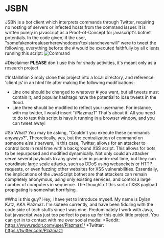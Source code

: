 # JSBN
JSBN is a bot client which interprets commands through Twitter, requiring no hosting of servers or infected hosts from the command issuer. It is written purely in javascript as a Proof-of-Concept for javascript's botnet potentials. In the code given, if the user, "somefakenotrealuserherewhodoesn'texistandneverwill" were to tweet the following, everything beforte the \# would be executed faithfully by all clients running this script: ![Command][cmd]


[cmd]: http://i.gyazo.com/cef8932503c461f4c2d9e494b2c2544c.png

#Disclaimer
**PLEASE** don't use this for shady activities, it's meant only as a research project.

#Installation
Simply clone this project into a local directory, and reference 'client.js' in an html file after making the following modifications:
* Line one should be changed to whatever \# you want, but all tweets must contain it, and popular hashtags have the potential to lose tweets in the flood.
* Line three should be modified to reflect your username. For instance, with my twitter, I would insert "/Plazmaz1"
That's about it! All you need to do to test this script is have it running in a browser window, and you can tweet away!

#So What?
You may be asking, "Couldn't you execute these commands anyways?", Theoretically, yes, but the centralization of command on someone *else's* servers, in this case, Twitter, allows for an attacker to control bots in real time with a background XSS script. This allows for bots to be repurposed and modified dynamically. Not only could an attacker serve several payloads to any given user in psuedo-real time, but they can coordinate large scale attacks, such as DDoS using websockets or HTTP requests, or even fuzzing other websites for XSS vulnerabilities. Essentially, the implications of the JavaScript botnet are that attackers can remain completely anonymous, using only existing services, and control a large number of computers in sequence. The thought of this sort of XSS payload propigating is somewhat horrifying.

#Who is this guy?
Hey, I have yet to introduce myself. My name is Dylan Katz, AKA Plazmaz. I'm sixteen currently, and have been fiddling with the code side of tech stuffs since I was nine. Predominately I work with Java, but javascript was just too perfect to pass up for this quick little project. You can get in to contact with me over social media:
*Reddit: https://www.reddit.com/user/Plazmaz1/
*Twitter: https://twitter.com/Plazmaz1
